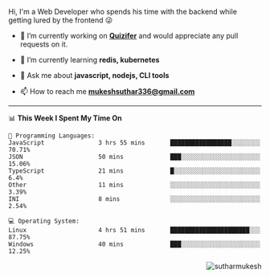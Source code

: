 Hi, I'm a Web Developer who spends his time with the backend while getting lured by the frontend 😜

- 🔭 I’m currently working on **[Quizifer](https://github.com/SutharMukesh/Quizifer/)** and would appreciate any pull requests on it.

- 🌱 I’m currently learning **redis, kubernetes**

- 💬 Ask me about **javascript, nodejs, CLI tools**

- 📫 How to reach me **mukeshsuthar336@gmail.com**

---
<!--START_SECTION:waka-->
📊 **This Week I Spent My Time On** 

```text
💬 Programming Languages: 
JavaScript               3 hrs 55 mins       █████████████████░░░░░░░░   70.71% 
JSON                     50 mins             ███░░░░░░░░░░░░░░░░░░░░░░   15.06% 
TypeScript               21 mins             █░░░░░░░░░░░░░░░░░░░░░░░░   6.4% 
Other                    11 mins             ░░░░░░░░░░░░░░░░░░░░░░░░░   3.39% 
INI                      8 mins              ░░░░░░░░░░░░░░░░░░░░░░░░░   2.54%

💻 Operating System: 
Linux                    4 hrs 51 mins       ██████████████████████░░░   87.75% 
Windows                  40 mins             ███░░░░░░░░░░░░░░░░░░░░░░   12.25%

```


<!--END_SECTION:waka-->

<p align="right"> <img src="https://komarev.com/ghpvc/?username=sutharmukesh&label=Profile%20views&color=0e75b6&style=flat" alt="sutharmukesh" /> </p>

